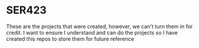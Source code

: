 # SER423
These are the projects that were created, however, we can't turn them in for credit. I want to ensure I understand and can do the projects so I have created this repos to store them for future reference
